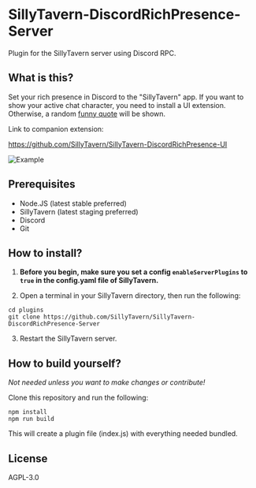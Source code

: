 # SillyTavern-DiscordRichPresence-Server

Plugin for the SillyTavern server using Discord RPC.

## What is this?

Set your rich presence in Discord to the "SillyTavern" app. If you want to show your active chat character, you need to install a UI extension. Otherwise, a random [funny quote](https://github.com/SillyTavern/SillyTavern-DiscordRichPresence-Server/blob/main/main.js#L3) will be shown.

Link to companion extension:

<https://github.com/SillyTavern/SillyTavern-DiscordRichPresence-UI>

![Example](https://github.com/Cohee1207/SillyTavern-DiscordRichPresence-Server/assets/18619528/d07ba303-d93b-491b-a0b4-da55ccebfb57)

## Prerequisites

* Node.JS (latest stable preferred)
* SillyTavern (latest staging preferred)
* Discord
* Git

## How to install?

1. **Before you begin, make sure you set a config `enableServerPlugins` to `true` in the config.yaml file of SillyTavern.**

2. Open a terminal in your SillyTavern directory, then run the following:

```
cd plugins
git clone https://github.com/SillyTavern/SillyTavern-DiscordRichPresence-Server
```

3. Restart the SillyTavern server.

## How to build yourself?

*Not needed unless you want to make changes or contribute!*

Clone this repository and run the following:

```
npm install
npm run build
```

This will create a plugin file (index.js) with everything needed bundled.

## License

AGPL-3.0
